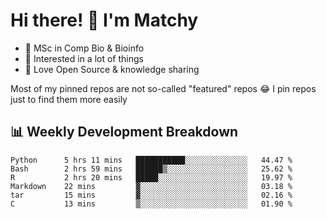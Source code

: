 # Hi there! 👋 I'm Matchy

- 🧬 MSc in Comp Bio & Bioinfo
- 🎈 Interested in a lot of things
- 💜 Love Open Source & knowledge sharing

Most of my pinned repos are not so-called "featured" repos 😂 I pin repos just to find them more easily

## 📊 Weekly Development Breakdown

<!--START_SECTION:waka-->

```text
Python      5 hrs 11 mins   ███████████░░░░░░░░░░░░░░   44.47 %
Bash        2 hrs 59 mins   ██████▒░░░░░░░░░░░░░░░░░░   25.62 %
R           2 hrs 20 mins   █████░░░░░░░░░░░░░░░░░░░░   19.97 %
Markdown    22 mins         ▓░░░░░░░░░░░░░░░░░░░░░░░░   03.18 %
tar         15 mins         ▓░░░░░░░░░░░░░░░░░░░░░░░░   02.16 %
C           13 mins         ▒░░░░░░░░░░░░░░░░░░░░░░░░   01.90 %
```

<!--END_SECTION:waka-->

